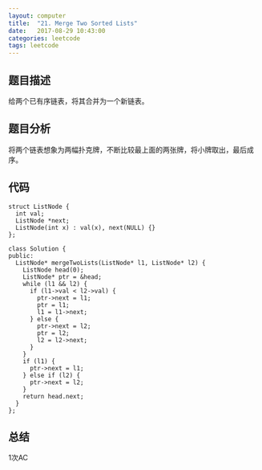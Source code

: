 ```yaml
---
layout:	computer
title:	"21. Merge Two Sorted Lists"
date:	2017-08-29 10:43:00
categories: leetcode
tags: leetcode
---
```


## 题目描述
给两个已有序链表，将其合并为一个新链表。

## 题目分析
将两个链表想象为两幅扑克牌，不断比较最上面的两张牌，将小牌取出，最后成序。

## 代码
```
struct ListNode {
  int val;
  ListNode *next;
  ListNode(int x) : val(x), next(NULL) {}
};

class Solution {
public:
  ListNode* mergeTwoLists(ListNode* l1, ListNode* l2) {
    ListNode head(0);
    ListNode* ptr = &head;
    while (l1 && l2) {
      if (l1->val < l2->val) {
        ptr->next = l1;
        ptr = l1;
        l1 = l1->next;
      } else {
        ptr->next = l2;
        ptr = l2;
        l2 = l2->next;
      }
    }
    if (l1) {
      ptr->next = l1;
    } else if (l2) {
      ptr->next = l2;
    }
    return head.next;
  }
};
```

## 总结
1次AC
